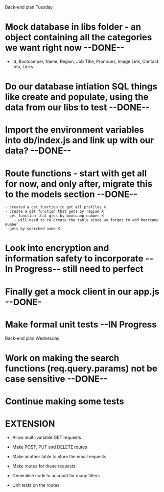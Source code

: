 Back-end plan Tuesday

# Mock database in libs folder - an object containing all the categories we want right now --DONE--

 - Id, Bootcamper, Name, Region, Job Title, Pronouns, Image Link, Contact Info, Links

# Do our database intiation SQL things like create and populate, using the data from our libs to test --DONE--

# Import the environment variables into db/index.js and link up with our data? --DONE--

# Route functions - start with get all for now, and only after, migrate this to the models section --DONE--
    - created a get function to get all profiles X
    - create a get function that gets by region X
    - get function that gtes by bootcamp number X 
        - will need to re-create the table since we forgot to add bootcamp number
    - gets by searched name X

# Look into encryption and information safety to incorporate --In Progress-- still need to perfect

# Finally get a mock client in our app.js --DONE-

# Make formal unit tests --IN Progress

Back-end plan Wednesday 

# Work on making the search functions (req.query.params) not be case sensitive --DONE--

# Continue making some tests



# EXTENSION

- Allow multi-variable GET requests

- Make POST, PUT and DELETE routes

- Make another table to store the email requests

- Make routes for these requests

- Generalise code to account for many filters

- Unit tests on the routes

